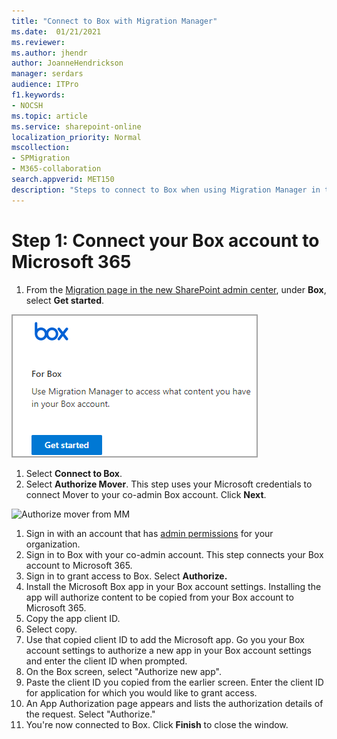 ```yaml
---
title: "Connect to Box with Migration Manager"
ms.date:  01/21/2021
ms.reviewer: 
ms.author: jhendr
author: JoanneHendrickson
manager: serdars
audience: ITPro
f1.keywords:
- NOCSH
ms.topic: article
ms.service: sharepoint-online
localization_priority: Normal
mscollection:
- SPMigration
- M365-collaboration
search.appverid: MET150
description: "Steps to connect to Box when using Migration Manager in the SharePoint Admin center."
---
```


# Step 1:  Connect your Box account to Microsoft 365


1. From the [Migration page in the new SharePoint admin center](https://admin.microsoft.com/sharepoint?page=migrationCenter&modern), under **Box**, select **Get started**.


![Box get started](media/mm-box-getstarted.png)

1. Select **Connect to Box**. 
2. Select **Authorize Mover**. This step uses your Microsoft credentials to connect Mover to your co-admin Box account.  Click **Next**.

![Authorize mover from MM](media/mm-authorize-mover.png)

1. Sign in with an account that has [admin permissions](/sharepoint/sharepoint-admin-role) for your organization.  
2. Sign in to Box with your co-admin account. This step connects your Box account to Microsoft 365.
3. Sign in to grant access to Box. Select **Authorize.**
4. Install the Microsoft Box app in your Box account settings. Installing the app will authorize content to be copied from your Box account to Microsoft 365.  
5. Copy the app client ID.  
6. Select copy.
7. Use that copied client ID to add the Microsoft app.  Go you your Box account settings to authorize a new app in your Box account settings and enter the client ID when prompted.
8. On the Box screen, select "Authorize new app".
9. Paste the client ID you copied from the earlier screen. Enter the client ID for application for which you would like to grant access.
10. An App Authorization page appears and lists the authorization details of the request.  Select "Authorize."
11. You're now connected to Box. Click **Finish** to close the window.

